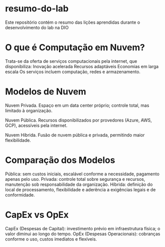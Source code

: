 # resumo-do-lab
Este repositório contém o resumo das lições aprendidas durante o desenvolvimento do lab na DIO

# O que é Computação em Nuvem?
Trata-se da oferta de serviços computacionais pela internet, que disponibiliza:
Inovação acelerada
Recursos adaptáveis
Economias em larga escala
Os serviços incluem computação, redes e armazenamento.

# Modelos de Nuvem

Nuvem Privada. 
Espaço em um data center próprio; controle total, mas limitado à organização.

Nuvem Pública. 
Recursos disponibilizados por provedores (Azure, AWS, GCP), acessíveis pela internet.

Nuvem Híbrida. 
Fusão de nuvem pública e privada, permitindo maior flexibilidade.

# Comparação dos Modelos
Pública: sem custos iniciais, escalável conforme a necessidade, pagamento apenas pelo uso.
Privada: controle total sobre segurança e recursos, manutenção sob responsabilidade da organização.
Híbrida: definição do local de processamento, flexibilidade e aderência a exigências legais e de conformidade.

# CapEx vs OpEx
CapEx (Despesas de Capital): investimento prévio em infraestrutura física; o valor diminui ao longo do tempo.
OpEx (Despesas Operacionais): cobranças conforme o uso, custos imediatos e flexíveis.

